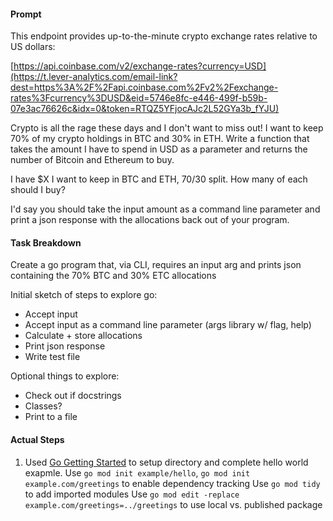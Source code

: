 #### Prompt

This endpoint provides up-to-the-minute crypto exchange rates relative to US dollars:

[https://api.coinbase.com/v2/exchange-rates?currency=USD](https://t.lever-analytics.com/email-link?dest=https%3A%2F%2Fapi.coinbase.com%2Fv2%2Fexchange-rates%3Fcurrency%3DUSD&eid=5746e8fc-e446-499f-b59b-07e3ac76626c&idx=0&token=RTQZ5YFjocAJc2L52GYa3b_fYJU)

Crypto is all the rage these days and I don't want to miss out! I want to keep 70% of my crypto holdings in BTC and 30% in ETH. Write a function that takes the amount I have to spend in USD as a parameter and returns the number of Bitcoin and Ethereum to buy.

I have $X I want to keep in BTC and ETH, 70/30 split. How many of each should I buy?

I'd say you should take the input amount as a command line parameter and print a json response with the allocations back out of your program.

#### Task Breakdown

Create a go program that, via CLI, requires an input arg and prints json containing the 70% BTC and 30% ETC allocations

Initial sketch of steps to explore go:

- Accept input
- Accept input as a command line parameter (args library w/ flag, help)
- Calculate + store allocations
- Print json response
- Write test file

Optional things to explore:

- Check out if docstrings
- Classes?
- Print to a file

#### Actual Steps

1. Used [Go Getting Started](https://go.dev/doc/tutorial/getting-started) to setup directory and complete hello world exapmle.
   Use `go mod init example/hello`, `go mod init example.com/greetings` to enable dependency tracking
   Use `go mod tidy` to add imported modules
   Use `go mod edit -replace example.com/greetings=../greetings` to use local vs. published package
